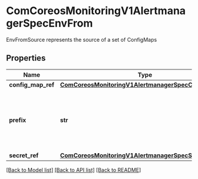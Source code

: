 # ComCoreosMonitoringV1AlertmanagerSpecEnvFrom

EnvFromSource represents the source of a set of ConfigMaps
## Properties
Name | Type | Description | Notes
------------ | ------------- | ------------- | -------------
**config_map_ref** | [**ComCoreosMonitoringV1AlertmanagerSpecConfigMapRef**](ComCoreosMonitoringV1AlertmanagerSpecConfigMapRef.md) |  | [optional] 
**prefix** | **str** | An optional identifier to prepend to each key in the ConfigMap. Must be a C_IDENTIFIER. | [optional] 
**secret_ref** | [**ComCoreosMonitoringV1AlertmanagerSpecSecretRef**](ComCoreosMonitoringV1AlertmanagerSpecSecretRef.md) |  | [optional] 

[[Back to Model list]](../README.md#documentation-for-models) [[Back to API list]](../README.md#documentation-for-api-endpoints) [[Back to README]](../README.md)



